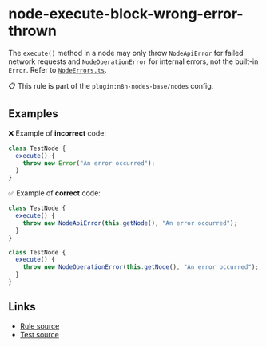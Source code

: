 [//]: # "File generated from a template. Do not edit this file directly."

# node-execute-block-wrong-error-thrown

The `execute()` method in a node may only throw `NodeApiError` for failed network requests and `NodeOperationError` for internal errors, not the built-in `Error`. Refer to [`NodeErrors.ts`](https://github.com/n8n-io/n8n/blob/master/packages/workflow/src/NodeErrors.ts).

📋 This rule is part of the `plugin:n8n-nodes-base/nodes` config.

## Examples

❌ Example of **incorrect** code:

```js
class TestNode {
  execute() {
    throw new Error("An error occurred");
  }
}
```

✅ Example of **correct** code:

```js
class TestNode {
  execute() {
    throw new NodeApiError(this.getNode(), "An error occurred");
  }
}

class TestNode {
  execute() {
    throw new NodeOperationError(this.getNode(), "An error occurred");
  }
}
```

## Links

- [Rule source](../../lib/rules/node-execute-block-wrong-error-thrown.ts)
- [Test source](../../tests/node-execute-block-wrong-error-thrown.test.ts)
